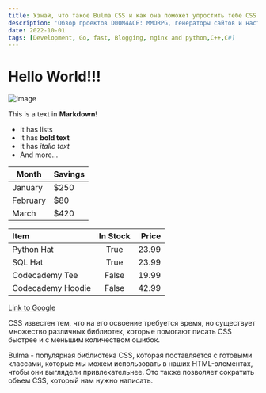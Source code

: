 ```yaml
---
title: Узнай, что такое Bulma CSS и как она поможет упростить тебе CSS разработку.
description: 'Обзор проектов D00M4ACE: MMORPG, генераторы сайтов и настольные игры.'
date: 2022-10-01
tags: [Development, Go, fast, Blogging, nginx and python,C++,C#]
---
```

# Hello World!!!

![Image](/imgs/weapons2d001.png)

This is a text in **Markdown**!

- It has lists
- It has **bold text**
- It has *italic text*
- And more...


| Month    | Savings |
| -------- | ------- |
| January  | $250    |
| February | $80     |
| March    | $420    |


| Item              | In Stock | Price |
| :---------------- | :------: | ----: |
| Python Hat        |   True   | 23.99 |
| SQL Hat           |   True   | 23.99 |
| Codecademy Tee    |  False   | 19.99 |
| Codecademy Hoodie |  False   | 42.99 |


[Link to Google](https://www.google.com)

CSS известен тем, что на его освоение требуется время, но существует множество различных библиотек, которые помогают писать CSS быстрее и с меньшим количеством ошибок.

Bulma - популярная библиотека CSS, которая поставляется с готовыми классами, которые мы можем использовать в наших HTML-элементах, чтобы они выглядели привлекательнее. Это также позволяет сократить объем CSS, который нам нужно написать.